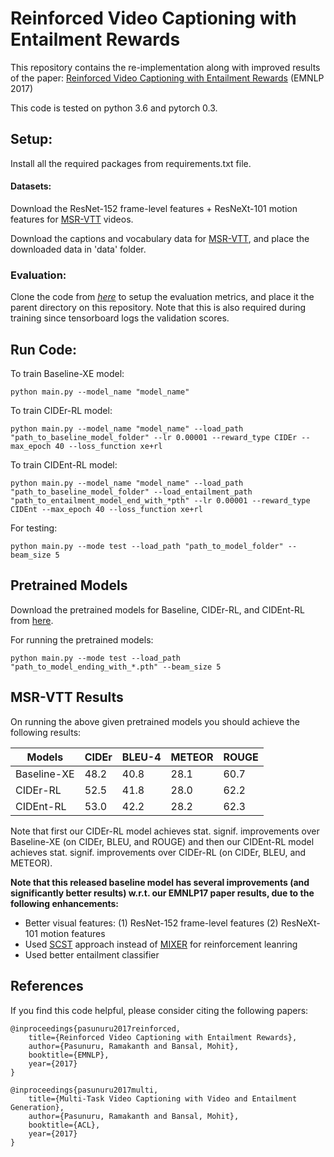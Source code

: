 # Reinforced Video Captioning with Entailment Rewards
This repository contains the re-implementation along with improved results of the paper: [Reinforced Video Captioning with Entailment Rewards](https://arxiv.org/abs/1708.02300) (EMNLP 2017)

This code is tested on python 3.6 and pytorch 0.3.

## Setup:
Install all the required packages from requirements.txt file.

#### Datasets:
Download the ResNet-152 frame-level features + ResNeXt-101 motion features for [MSR-VTT](https://drive.google.com/file/d/1bZJ0noxJ9EwXV161d4w6p6PqaszhM8t4/view?usp=sharing) videos.

Download the captions and vocabulary data for [MSR-VTT](https://drive.google.com/drive/folders/1HhF8Tl3ZXQzaILlg6vCXST9A_6BjPU5r?usp=sharing), and place the downloaded data in 'data' folder. 

### Evaluation:
Clone the code from *[here](https://github.com/ramakanth-pasunuru/video_caption_eval_python3)* to setup the evaluation metrics, and place it the parent directory on this repository. Note that this is also required during training since tensorboard logs the validation scores.


## Run Code:
To train Baseline-XE model:
```
python main.py --model_name "model_name"
```
To train CIDEr-RL model:
```
python main.py --model_name "model_name" --load_path "path_to_baseline_model_folder" --lr 0.00001 --reward_type CIDEr --max_epoch 40 --loss_function xe+rl
```
To train CIDEnt-RL model:
```
python main.py --model_name "model_name" --load_path "path_to_baseline_model_folder" --load_entailment_path "path_to_entailment_model_end_with_*pth" --lr 0.00001 --reward_type CIDEnt --max_epoch 40 --loss_function xe+rl
```
For testing:
```
python main.py --mode test --load_path "path_to_model_folder" --beam_size 5 
```

## Pretrained Models

Download the pretrained models for Baseline, CIDEr-RL, and CIDEnt-RL from [here](https://drive.google.com/open?id=1Zl5jDAo6to1bRoNi_HtzQumEG27U62RD).

For running the pretrained models:
```
python main.py --mode test --load_path "path_to_model_ending_with_*.pth" --beam_size 5 
```

## MSR-VTT Results

On running the above given pretrained models you should achieve the following results:

| Models             | CIDEr | BLEU-4 | METEOR | ROUGE |
| ------------------ | ----- | ------ | ------ | ----- |
| Baseline-XE        | 48.2  | 40.8   | 28.1   | 60.7  |
| CIDEr-RL           | 52.5  | 41.8   | 28.0   | 62.2  |
| CIDEnt-RL          | 53.0  | 42.2   | 28.2   | 62.3  |

Note that first our CIDEr-RL model achieves stat. signif. improvements over Baseline-XE (on CIDEr, BLEU, and ROUGE) and then our CIDEnt-RL model achieves stat. signif. improvements over CIDEr-RL (on CIDEr, BLEU, and METEOR).

**Note that this released baseline model has several improvements (and significantly better results) w.r.t. our EMNLP17 paper results, due to the following enhancements:**

- Better visual features: (1) ResNet-152 frame-level features (2) ResNeXt-101 motion features
- Used [SCST](https://arxiv.org/pdf/1612.00563.pdf) approach instead of [MIXER](https://arxiv.org/pdf/1511.06732.pdf) for reinforcement leanring
- Used better entailment classifier


## References
If you find this code helpful, please consider citing the following papers:

    @inproceedings{pasunuru2017reinforced,
        title={Reinforced Video Captioning with Entailment Rewards},
        author={Pasunuru, Ramakanth and Bansal, Mohit},
        booktitle={EMNLP},
        year={2017}
    }
    
    @inproceedings{pasunuru2017multi,
        title={Multi-Task Video Captioning with Video and Entailment Generation},
        author={Pasunuru, Ramakanth and Bansal, Mohit},
        booktitle={ACL},
        year={2017}
    }

